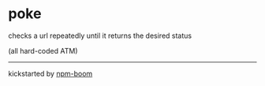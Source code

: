 # poke

checks a url repeatedly until it returns the desired status

(all hard-coded ATM)







---
kickstarted by [npm-boom][npm-boom]

[npm-boom]: https://github.com/reergymerej/npm-boom
